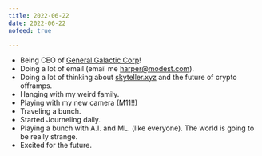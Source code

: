 ```yaml
---
title: 2022-06-22
date: 2022-06-22
nofeed: true

---
```


* Being CEO of [General Galactic Corp](https://galactic.io)!
* Doing a lot of email (email me [harper@modest.com](mailto:harper@modest.com)).
* Doing a lot of thinking about [skyteller.xyz](https://skyteller.xyz) and the future of crypto offramps.
* Hanging with my weird family.
* Playing with my new camera (M11!!)
* Traveling a bunch.
* Started Journeling daily.
* Playing a bunch with A.I. and ML. (like everyone). The world is going to be really strange.
* Excited for the future.
